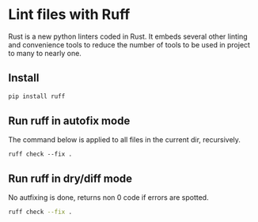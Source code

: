 # Lint files with Ruff

Rust is a new python linters coded in Rust. It embeds several other linting
and convenience tools to reduce the number of tools to be used in project
to many to nearly one.

## Install
``` sh
pip install ruff
```

## Run ruff in autofix mode
The command below is applied to all files in the current dir, recursively.
```
ruff check --fix .
```

## Run ruff in dry/diff mode
No autfixing is done, returns non 0 code if errors are spotted.
``` sh
ruff check --fix .
```

